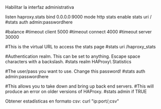 Habilitar la interfaz administrativa

listen haproxy.stats
  bind 0.0.0.0:9000
  mode http
  stats enable
  stats uri /
  #stats auth admin:passwordhere

  #balance
  #timeout client 5000
  #timeout connect 4000
  #timeout server 30000

  #This is the virtual URL to access the stats page
  #stats uri /haproxy_stats 

  #Authentication realm. This can be set to anything. Escape space characters with a backslash.
  #stats realm HAProxy\ Statistics 

  #The user/pass you want to use. Change this password!
  #stats auth admin:passwordhere   

  #This allows you to take down and bring up back end servers.
  #This will produce an error on older versions of HAProxy.
  #stats admin if TRUE



Obtener estadísticas en formato csv:
curl "ip:port/;csv"
